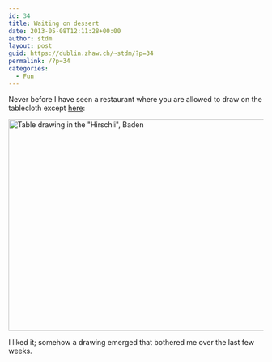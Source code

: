 ```yaml
---
id: 34
title: Waiting on dessert
date: 2013-05-08T12:11:28+00:00
author: stdm
layout: post
guid: https://dublin.zhaw.ch/~stdm/?p=34
permalink: /?p=34
categories:
  - Fun
---
```

Never before I have seen a restaurant where you are allowed to draw on the tablecloth except <a title="Restaurant Hirschli in Baden" href="http://www.hirschli.ch/" target="_blank">here</a>:

[<img class="alignnone size-full wp-image-35" alt="Table drawing in the &quot;Hirschli&quot;, Baden" src="https://dublin.zhaw.ch/~stdm/wp-content/uploads/2013/05/hirschli_baden_table_drawing.jpg" width="561" height="418" />](https://dublin.zhaw.ch/~stdm/wp-content/uploads/2013/05/hirschli_baden_table_drawing.jpg)

I liked it; somehow a drawing emerged that bothered me over the last few weeks.